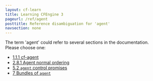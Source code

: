 ```yaml
---
layout: cf-learn
title: Learning CFEngine 3
pageurl: /ref/agent
posttitle: Reference disambiguation for 'agent'
navsection: none
---
```


The term 'agent' could refer to several sections in the documentation. Please choose one:

- [1.1.1 cf-agent](https://cfengine.com/manuals/cf3-reference#cf-agent)
- [2.8.1 Agent normal ordering](https://cfengine.com/manuals/cf3-reference#Agent-normal-ordering)
- [5.2 <code>agent</code> control promises](https://cfengine.com/manuals/cf3-reference#control-agent)
- [7 Bundles of <code>agent</code>](https://cfengine.com/manuals/cf3-reference#Bundles-for-agent)
